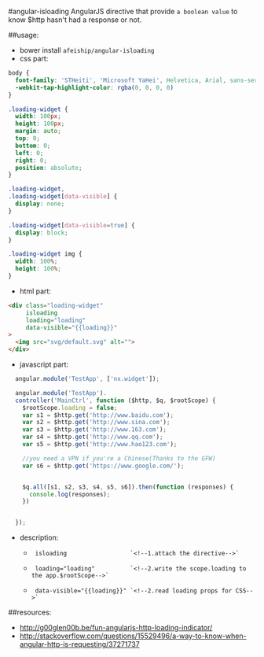 #angular-isloading
AngularJS directive that provide `a boolean value` to know $http hasn&#39;t had a response or not.


##usage:
+ bower install `afeiship/angular-isloading`
+ css part:
```css
body {
  font-family: 'STHeiti', 'Microsoft YaHei', Helvetica, Arial, sans-serif;
  -webkit-tap-highlight-color: rgba(0, 0, 0, 0)
}

.loading-widget {
  width: 100px;
  height: 100px;
  margin: auto;
  top: 0;
  bottom: 0;
  left: 0;
  right: 0;
  position: absolute;
}

.loading-widget,
.loading-widget[data-visible] {
  display: none;
}

.loading-widget[data-visible=true] {
  display: block;
}

.loading-widget img {
  width: 100%;
  height: 100%;
}
```
+ html part:
```html
<div class="loading-widget"
     isloading
     loading="loading"
     data-visible="{{loading}}"
>
  <img src="svg/default.svg" alt="">
</div>

```
+ javascript part:
```javascript
  angular.module('TestApp', ['nx.widget']);

  angular.module('TestApp').
  controller('MainCtrl', function ($http, $q, $rootScope) {
    $rootScope.loading = false;
    var s1 = $http.get('http://www.baidu.com');
    var s2 = $http.get('http://www.sina.com');
    var s3 = $http.get('http://www.163.com');
    var s4 = $http.get('http://www.qq.com');
    var s5 = $http.get('http://www.hao123.com');

    //you need a VPN if you're a Chinese(Thanks to the GFW)
    var s6 = $http.get('https://www.google.com/');


    $q.all([s1, s2, s3, s4, s5, s6]).then(function (responses) {
      console.log(responses);
    })


  });

```

+ description:

  -      isloading                  `<!--1.attach the directive-->`
  -      loading="loading"          `<!--2.write the scope.loading to the app.$rootScope-->`
  -      data-visible="{{loading}}" `<!--2.read loading props for CSS-->`


##resources:
+ http://g00glen00b.be/fun-angularjs-http-loading-indicator/
+ http://stackoverflow.com/questions/15529496/a-way-to-know-when-angular-http-is-requesting/37271737
